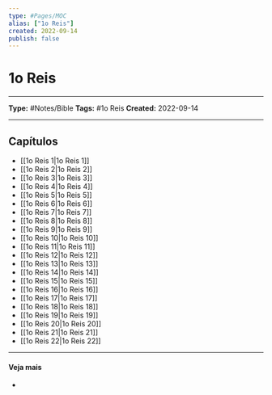 ```yaml
---
type: #Pages/MOC
alias: ["1o Reis"]
created: 2022-09-14
publish: false
---
```


# 1o Reis

---

**Type:** #Notes/Bible
**Tags:** #1o Reis
**Created:** 2022-09-14

---

## Capítulos

- [[1o Reis 1|1o Reis 1]]
- [[1o Reis 2|1o Reis 2]]
- [[1o Reis 3|1o Reis 3]]
- [[1o Reis 4|1o Reis 4]]
- [[1o Reis 5|1o Reis 5]]
- [[1o Reis 6|1o Reis 6]]
- [[1o Reis 7|1o Reis 7]]
- [[1o Reis 8|1o Reis 8]]
- [[1o Reis 9|1o Reis 9]]
- [[1o Reis 10|1o Reis 10]]
- [[1o Reis 11|1o Reis 11]]
- [[1o Reis 12|1o Reis 12]]
- [[1o Reis 13|1o Reis 13]]
- [[1o Reis 14|1o Reis 14]]
- [[1o Reis 15|1o Reis 15]]
- [[1o Reis 16|1o Reis 16]]
- [[1o Reis 17|1o Reis 17]]
- [[1o Reis 18|1o Reis 18]]
- [[1o Reis 19|1o Reis 19]]
- [[1o Reis 20|1o Reis 20]]
- [[1o Reis 21|1o Reis 21]]
- [[1o Reis 22|1o Reis 22]]

---

#### Veja mais

-
